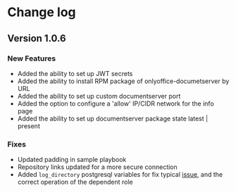 # Change log

## Version 1.0.6

### New Features

* Added the ability to set up JWT secrets
* Added the ability to install RPM package of onlyoffice-documetserver by URL
* Added the ability to set up custom documentserver port
* Added the option to configure a 'allow' IP/CIDR network for the info page
* Added the ability to set up documentserver package state latest | present

### Fixes

* Updated padding in sample playbook
* Repository links updated for a more secure connection
* Added `log_directory` postgresql variables for fix typical [issue](https://github.com/geerlingguy/ansible-role-mysql/issues/175),
  and the correct operation of the dependent role
